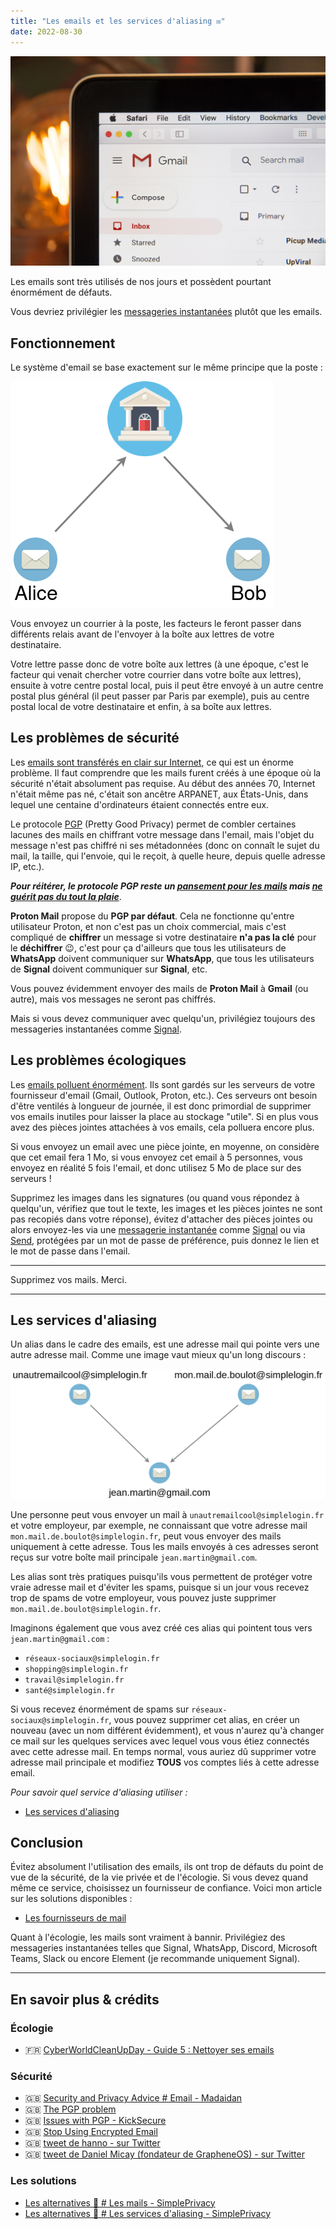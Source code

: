 ```yaml
---
title: "Les emails et les services d'aliasing ✉️"
date: 2022-08-30
---
```


![Email cover](mail-cover.jpg)

Les emails sont très utilisés de nos jours et possèdent pourtant énormément de défauts.

Vous devriez privilégier les [messageries instantanées](/basiques/instant-messengers) plutôt que les emails.

## Fonctionnement

Le système d'email se base exactement sur le même principe que la poste :

![Image poste](mail-exemple.png#center)

Vous envoyez un courrier à la poste, les facteurs le feront passer dans différents relais avant de l'envoyer à la boîte aux lettres de votre destinataire.

Votre lettre passe donc de votre boîte aux lettres (à une époque, c'est le facteur qui venait chercher votre courrier dans votre boîte aux lettres), ensuite à votre centre postal local, puis il peut être envoyé à un autre centre postal plus général (il peut passer par Paris par exemple), puis au centre postal local de votre destinataire et enfin, à sa boîte aux lettres.

## Les problèmes de sécurité

Les [emails sont transférés en clair sur Internet](https://latacora.micro.blog/2020/02/19/stop-using-encrypted.html), ce qui est un énorme problème. Il faut comprendre que les mails furent créés à une époque où la sécurité n'était absolument pas requise. Au début des années 70, Internet n'était même pas né, c'était son ancêtre ARPANET, aux États-Unis, dans lequel une centaine d'ordinateurs étaient connectés entre eux.

Le protocole [PGP](https://fr.wikipedia.org/wiki/Pretty_Good_Privacy) (Pretty Good Privacy) permet de combler certaines lacunes des mails en chiffrant votre message dans l'email, mais l'objet du message n'est pas chiffré ni ses métadonnées (donc on connaît le sujet du mail, la taille, qui l'envoie, qui le reçoit, à quelle heure, depuis quelle adresse IP, etc.).

***Pour réitérer, le protocole PGP reste un [pansement pour les mails](https://twitter.com/DanielMicay/status/1145264664315604992) mais [ne guérit pas du tout la plaie](https://latacora.micro.blog/2019/07/16/the-pgp-problem.html)***.

**Proton Mail** propose du **PGP par défaut**. Cela ne fonctionne qu'entre utilisateur Proton, et non c'est pas un choix commercial, mais c'est compliqué de **chiffrer** un message si votre destinataire **n'a pas la clé** pour le **déchiffrer** 😉️, c'est pour ça d'ailleurs que tous les utilisateurs de **WhatsApp** doivent communiquer sur **WhatsApp**, que tous les utilisateurs de **Signal** doivent communiquer sur **Signal**, etc.

Vous pouvez évidemment envoyer des mails de **Proton Mail** à **Gmail** (ou autre), mais vos messages ne seront pas chiffrés.

Mais si vous devez communiquer avec quelqu'un, privilégiez toujours des messageries instantanées comme [Signal](/basiques/instant-messengers/#signal).

## Les problèmes écologiques

Les [emails polluent énormément](https://cyberworldcleanupday.fr/fichiers/CWCUD-2022-Guide-5-Nettoyer-ses-e-mails-1.pdf). Ils sont gardés sur les serveurs de votre fournisseur d'email (Gmail, Outlook, Proton, etc.). Ces serveurs ont besoin d'être ventilés à longueur de journée, il est donc primordial de supprimer vos emails inutiles pour laisser la place au stockage "utile". Si en plus vous avez des pièces jointes attachées à vos emails, cela polluera encore plus.

Si vous envoyez un email avec une pièce jointe, en moyenne, on considère que cet email fera 1 Mo, si vous envoyez cet email à 5 personnes, vous envoyez en réalité 5 fois l'email, et donc utilisez 5 Mo de place sur des serveurs !

Supprimez les images dans les signatures (ou quand vous répondez à quelqu'un, vérifiez que tout le texte, les images et les pièces jointes ne sont pas recopiés dans votre réponse), évitez d'attacher des pièces jointes ou alors envoyez-les via une [messagerie instantanée](/basiques/instant-messengers) comme [Signal](/basiques/instant-messengers/#signal) ou via [Send](https://send.vis.ee/), protégées par un mot de passe de préférence, puis donnez le lien et le mot de passe dans l'email.

---

Supprimez vos mails. Merci.

---

## Les services d'aliasing

Un alias dans le cadre des emails, est une adresse mail qui pointe vers une autre adresse mail. Comme une image vaut mieux qu'un long discours :

![email alias](mail-alias.png#center)

Une personne peut vous envoyer un mail à `unautremailcool@simplelogin.fr` et votre employeur, par exemple, ne connaissant que votre adresse mail `mon.mail.de.boulot@simplelogin.fr`, peut vous envoyer des mails uniquement à cette adresse. Tous les mails envoyés à ces adresses seront reçus sur votre boîte mail principale `jean.martin@gmail.com`.

Les alias sont très pratiques puisqu'ils vous permettent de protéger votre vraie adresse mail et d'éviter les spams, puisque si un jour vous recevez trop de spams de votre employeur, vous pouvez juste supprimer `mon.mail.de.boulot@simplelogin.fr`.

Imaginons également que vous avez créé ces alias qui pointent tous vers `jean.martin@gmail.com` :

- `réseaux-sociaux@simplelogin.fr`
- `shopping@simplelogin.fr`
- `travail@simplelogin.fr`
- `santé@simplelogin.fr`

Si vous recevez énormément de spams sur `réseaux-sociaux@simplelogin.fr`, vous pouvez supprimer cet alias, en créer un nouveau (avec un nom différent évidemment), et vous n'aurez qu'à changer ce mail sur les quelques services avec lequel vous vous étiez connectés avec cette adresse mail.
En temps normal, vous auriez dû supprimer votre adresse mail principale et modifiez **TOUS** vos comptes liés à cette adresse email.

*Pour savoir quel service d'aliasing utiliser :*

- [Les services d'aliasing](/alternatives/providers/#les-services-daliasing)

## Conclusion

Évitez absolument l'utilisation des emails, ils ont trop de défauts du point de vue de la sécurité, de la vie privée et de l'écologie. Si vous devez quand même ce service, choisissez un fournisseur de confiance. Voici mon article sur les solutions disponibles :

- [Les fournisseurs de mail](/alternatives/providers/#les-mails)

Quant à l'écologie, les mails sont vraiment à bannir. Privilégiez des messageries instantanées telles que Signal, WhatsApp, Discord, Microsoft Teams, Slack ou encore Element (je recommande uniquement Signal).

---

## En savoir plus & crédits

### Écologie

- 🇫🇷️ [CyberWorldCleanUpDay - Guide 5 : Nettoyer ses emails](https://cyberworldcleanupday.fr/fichiers/CWCUD-2022-Guide-5-Nettoyer-ses-e-mails-1.pdf)

### Sécurité

- 🇬🇧️ [Security and Privacy Advice # Email - Madaidan](https://madaidans-insecurities.github.io/security-privacy-advice.html#email)
- 🇬🇧️ [The PGP problem](https://latacora.micro.blog/2019/07/16/the-pgp-problem.html)
- 🇬🇧️ [Issues with PGP - KickSecure](https://www.kicksecure.com/wiki/OpenPGP#Issues_with_PGP)
- 🇬🇧️ [Stop Using Encrypted Email](https://latacora.singles/2020/02/19/stop-using-encrypted.html)
- 🇬🇧️ [tweet de hanno - sur Twitter](https://twitter.com/hanno/status/1145597144373575680)
- 🇬🇧️ [tweet de Daniel Micay (fondateur de GrapheneOS) - sur Twitter](https://twitter.com/DanielMicay/status/1145264664315604992)

### Les solutions

- [Les alternatives 📨️ # Les mails - SimplePrivacy](/alternatives/providers#les-mails)
- [Les alternatives 📨️ # Les services d'aliasing - SimplePrivacy](/alternatives/providers#les-services-daliasing)
